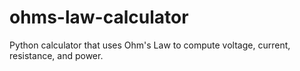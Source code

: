 # ohms-law-calculator
Python calculator that uses Ohm's Law to compute voltage, current, resistance, and power.
